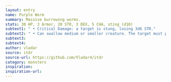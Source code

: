 ```yaml
---
layout: entry
name: Purple Worm
summary: Massive burrowing worms.
stats: 30 HP, 3 Armor, 20 STR, 3 DEX, 5 CHA, sting (d10)
subtext1: " • Critical Damage: a target is stung, losing 3d6 STR."
subtext2: " • Can swallow medium or smaller creature. The target must pass a DEX save or be swallowed whole, losing d10 DEX each turn and d8 STR every hour as they are digested. When rolling against Critical Damage, the Worm must succeed on an additional STR save or regurgitate all swallowed creatures."
subtext3:
subtext4:
author: vladar
source: itdr
source-url: https://github.com/Vladar4/itdr
category: monsters
inspiration:
inspiration-url:
---
```

